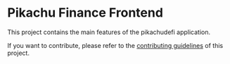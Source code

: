 # Pikachu Finance Frontend

This project contains the main features of the pikachudefi application.

If you want to contribute, please refer to the [contributing guidelines](./CONTRIBUTING.md) of this project.
